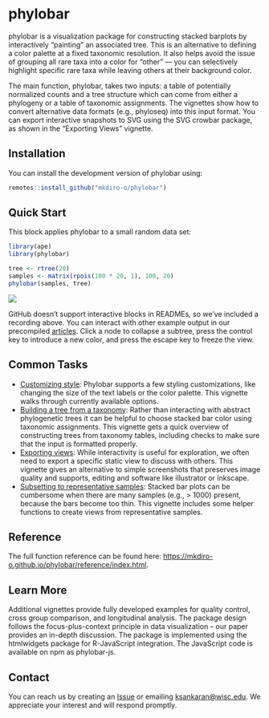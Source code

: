 # phylobar

phylobar is a visualization package for constructing stacked barplots by
interactively “painting” an associated tree. This is an alternative to
defining a color palette at a fixed taxonomic resolution. It also helps
avoid the issue of grouping all rare taxa into a color for “other” — you
can selectively highlight specific rare taxa while leaving others at
their background color.

The main function, phylobar, takes two inputs: a table of potentially
normalized counts and a tree structure which can come from either a
phylogeny or a table of taxonomic assignments. The vignettes show how to
convert alternative data formats (e.g., phyloseq) into this input
format. You can export interactive snapshots to SVG using the SVG
crowbar package, as shown in the “Exporting Views” vignette.

## Installation

You can install the development version of phylobar using:

```r
remotes::install_github("mkdiro-o/phylobar")
```

## Quick Start

This block applies phylobar to a small random data set:

```r
library(ape)
library(phylobar)

tree <- rtree(20)
samples <- matrix(rpois(100 * 20, 1), 100, 20)
phylobar(samples, tree)
```

![](https://raw.githubusercontent.com/krisrs1128/LSLab/main/assets/img/rtree_recording.gif)

GitHub doesn’t support interactive blocks in READMEs, so we’ve included
a recording above. You can interact with other example output in our
precompiled [articles](https://mkdiro-o.github.io/phylobar/articles).
Click a node to collapse a subtree, press the control key to introduce a
new color, and press the escape key to freeze the view.

## Common Tasks

- [Customizing
  style](https://mkdiro-o.github.io/phylobar/articles/customizing_files.html):
  Phylobar supports a few styling customizations, like changing the
  size of the text labels or the color palette. This vignette walks
  through currently available options.
- [Building a tree from a
  taxonomy](https://mkdiro-o.github.io/phylobar/articles/taxonomies.html):
  Rather than interacting with abstract phylogenetic trees it can be
  helpful to choose stacked bar color using taxonomic assignments. This
  vignette gets a quick overview of constructing trees from taxonomy
  tables, including checks to make sure that the input is formatted
  properly.
- [Exporting
  views](https://mkdiro-o.github.io/phylobar/articles/exporting.html):
  While interactivity is useful for exploration, we often need to export
  a specific static view to discuss with others. This vignette gives an
  alternative to simple screenshots that preserves image quality and
  supports, editing and software like illustrator or inkscape.
- [Subsetting to representative
  samples](https://mkdiro-o.github.io/phylobar/reference/subset_cluster.html):
  Stacked bar plots can be cumbersome when there are many samples (e.g.,
  \> 1000) present, because the bars become too thin. This vignette
  includes some helper functions to create views from representative
  samples.

## Reference

The full function reference can be found here:
<https://mkdiro-o.github.io/phylobar/reference/index.html>.

## Learn More

Additional vignettes provide fully developed examples for quality
control, cross group comparison, and longitudinal analysis. The package
design follows the focus-plus-context principle in data visualization –
our paper provides an in-depth discussion. The package is implemented
using the htmlwidgets package for R-JavaScript integration. The
JavaScript code is available on npm as phylobar-js.

## Contact

You can reach us by creating an
[Issue](<(https://github.com/mkdiro-O/phylobar/issues)>) or emailing
<ksankaran@wisc.edu>. We appreciate your interest and will respond
promptly.
